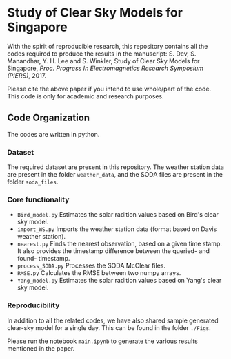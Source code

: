 # Study of Clear Sky Models for Singapore

With the spirit of reproducible research, this repository contains all the codes required to produce the results in the manuscript: S. Dev, S. Manandhar, Y. H. Lee and S. Winkler, Study of Clear Sky Models for Singapore, *Proc. Progress In Electromagnetics Research Symposium (PIERS)*, 2017. 

Please cite the above paper if you intend to use whole/part of the code. This code is only for academic and research purposes.

## Code Organization
The codes are written in python.

### Dataset
The required dataset are present in this repository. The weather station data are present in the folder `weather_data`, and the SODA files are present in the folder `soda_files`. 

### Core functionality
* `Bird_model.py` Estimates the solar radition values based on Bird's clear sky model.
* `import_WS.py` Imports the weather station data (format based on Davis weather station). 
* `nearest.py` Finds the nearest observation, based on a given time stamp. It also provides the timestamp difference between the queried- and found- timestamp. 
* `process_SODA.py` Processes the SODA McClear files.
* `RMSE.py` Calculates the RMSE between two numpy arrays. 
* `Yang_model.py` Estimates the solar radition values based on Yang's clear sky model.

### Reproducibility 
In addition to all the related codes, we have also shared sample generated clear-sky model for a single day. This can be found in the folder `./Figs`.

Please run the notebook `main.ipynb` to generate the various results mentioned in the paper.

